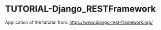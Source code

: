 # TUTORIAL-Django_RESTFramework
Application of the tutorial from: https://www.django-rest-framework.org/
